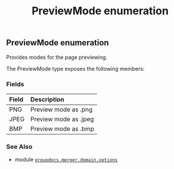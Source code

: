 ﻿---
title: PreviewMode enumeration
second_title: GroupDocs.Merger for Python via .NET API References
description: 
type: docs
url: /python-net/groupdocs.merger.domain.options/previewmode/
is_root: false
weight: 580
---

## PreviewMode enumeration

Provides modes for the page previewing.



The PreviewMode type exposes the following members:

### Fields
| Field | Description |
| :- | :- |
| PNG | Preview mode as .png |
| JPEG | Preview mode as .jpeg |
| BMP | Preview mode as .bmp |



### See Also
* module [`groupdocs.merger.domain.options`](..)
